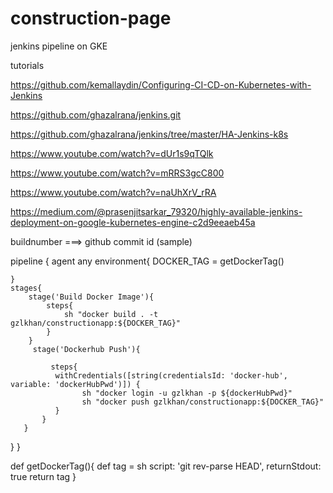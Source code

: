 # construction-page
jenkins pipeline on GKE


tutorials

https://github.com/kemallaydin/Configuring-CI-CD-on-Kubernetes-with-Jenkins

https://github.com/ghazalrana/jenkins.git

https://github.com/ghazalrana/jenkins/tree/master/HA-Jenkins-k8s

https://www.youtube.com/watch?v=dUr1s9qTQlk

https://www.youtube.com/watch?v=mRRS3gcC800

https://www.youtube.com/watch?v=naUhXrV_rRA

https://medium.com/@prasenjitsarkar_79320/highly-available-jenkins-deployment-on-google-kubernetes-engine-c2d9eeaeb45a




buildnumber ===> github commit id (sample)


pipeline {
    agent any
    environment{
        DOCKER_TAG = getDockerTag()
        
    }
    stages{
        stage('Build Docker Image'){
            steps{
                sh "docker build . -t gzlkhan/constructionapp:${DOCKER_TAG}"
            }
        }
         stage('Dockerhub Push'){
            
             steps{
              withCredentials([string(credentialsId: 'docker-hub', variable: 'dockerHubPwd')]) {
                    sh "docker login -u gzlkhan -p ${dockerHubPwd}"
                    sh "docker push gzlkhan/constructionapp:${DOCKER_TAG}"
              }
           }
       }
   }
}
    
       
        
   def getDockerTag(){
    def tag  = sh script: 'git rev-parse HEAD', returnStdout: true
    return tag
}
